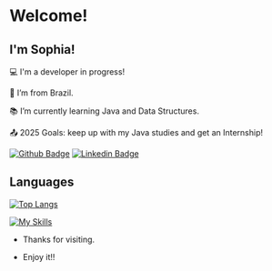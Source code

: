 # Welcome!

 

## I'm Sophia!

 

:computer: I'm a developer in progress!

:house_with_garden: I’m from Brazil.

:books: I’m currently learning Java and Data Structures.

:outbox_tray: 2025 Goals: keep up with my Java studies and get an Internship!

[![Github Badge](https://img.shields.io/badge/-Github-000?style=flat-square&logo=Github&logoColor=white&link=https://github.com/sophpg)](https://github.com/sophpg)
[![Linkedin Badge](https://img.shields.io/badge/-LinkedIn-blue?style=flat-square&logo=Linkedin&logoColor=white&link=www.linkedin.com/in/sophia-pellizon-gouveia-46089a2b5)]( www.linkedin.com/in/sophia-pellizon-gouveia-46089a2b5)

## Languages 
[![Top Langs](https://github-readme-stats.vercel.app/api/top-langs/?username=sophpg&layout=donut)](https://github.com/sophpg/github-readme-stats)

[![My Skills](https://skillicons.dev/icons?i=java,python,html,css,js)](https://skillicons.dev)


- Thanks for visiting.

- Enjoy it!! 
<!--
**sophpg/sophpg** is a ✨ _special_ ✨ repository because its `README.md` (this file) appears on your GitHub profile.

Here are some ideas to get you started:

- 🔭 I’m currently working on ...
- 🌱 I’m currently learning ...
- 👯 I’m looking to collaborate on ...
- 🤔 I’m looking for help with ...
- 💬 Ask me about ...
- 📫 How to reach me: ...
- 😄 Pronouns: ...
- ⚡ Fun fact: ...
-->

